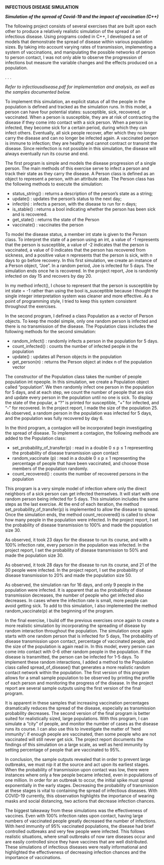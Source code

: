 **INFECTIOUS DISEASE SIMULATION**

***Simulation of the spread of Covid-19 and the impact of vaccination (C++)***

The following project consists of several exercises that are built upon each other to
produce a relatively realistic simulation of the spread of an infectious disease. Using programs
coded in C++, I developed a set of models that demonstrate the spread of disease within various
population sizes. By taking into account varying rates of transmission, implementing a system of
vaccinations, and manipulating the possible networks of person to person contact, I was not only
able to observe the progression of infections but measure the variable changes and the effects
produced on a population.

.
. 
.

*Refer to infectiousdisease.pdf for implementation and analysis, as well as the samples documented below.*

To implement this simulation, an explicit status of all the people in the population is
defined and tracked as the simulation runs. In this model, a person can have four potential states:
susceptible, sick, recovered, or vaccinated. When a person is susceptible, they are at risk of
contracting the disease if they come into contact with a sick person. When a person is infected,
they become sick for a certain period, during which they can infect others. Eventually, all sick
people recover, after which they no longer carry the disease and can no longer be infected again.
A vaccinated person is immune to infection; they are healthy and cannot contract or transmit the
disease. Since reinfection is not possible in this simulation, the disease will always eventually
run its course and end.

The first program is simple and models the disease progression of a single person. The
main methods of this exercise serve to infect a person and track their state as they carry the
disease. A Person class is defined as an object to represent a person, with an attribute state. The
Person class has the following methods to execute the simulation:
- status_string() : returns a description of the person’s state as a string;
- update() : updates the person’s status to the next day;
- infect(n) : infects a person, with the disease to run for n days;
- is_stable() : returns a bool indicating whether the person has been sick and is recovered.
- get_state() : returns the state of the Person
- vaccinate() : vaccinates the person

To model the disease status, a member int state is given to the Person class. To interpret the state
of a person using an int, a value of -1 represents that the person is susceptible, a value of -2
indicates that the person is vaccinated, a value of 0 indicates that the person has recovered from
sickness, and a positive value n represents that the person is sick, with n days to go before
recovery. In this first simulation, we create an instance of a Person object, “Joe”. In a random
period, Joe is infected for 5 days. The simulation ends once he is recovered. In the project report, 
Joe is randomly infected on day 15 and recovers by day 20.

In my method infect(), I chose to represent that the person is susceptible by int state = -1
rather than using the bool is_susceptible because I thought the single integer interpretation
system was cleaner and more effective. As a point of programming style, I tried to keep this
system consistent throughout the exercises.

In the second program, I defined a class Population as a vector of Person objects. To
keep the model simple, only one random person is infected and there is no transmission of the
disease. The Population class includes the following methods for the second simulation:
- random_infect() : randomly infects a person in the population for 5 days.
- count_infected() : counts the number of infected people in the population
- update() : updates all Person objects in the population
- get_person(n) : returns the Person object at index n of the population vector

The constructor of the Population class takes the number of people population int npeople. In
this simulation, we create a Population object called “population”. We then randomly infect one
person in the population for 5 days, and at each step, we count the number of people that are sick
and update every person in the population until no one is sick. To display the state of the popular,
a “?” is printed for susceptible, “+” for infected, and “-” for recovered. In the project report, 
I made the size of the population 25. As observed, a random person in the population was
infected for 5 days, and the population was fully recovered by day 6.

In the third program, a contagion will be incorporated begin investigating the spread of
disease. To implement a contagion, the following methods are added to the Population class:
- set_probability_of_transfer(p) : read in a double 0 ≤ p ≤ 1 representing the probability of
disease transmission upon contact
- random_vaccinate (p) : read in a double 0 ≤ p ≤ 1 representing the percentage of people
that have been vaccinated, and choose those members of the population randomly.
- count_recovered() : counts the number of recovered persons in the population

This program is a very simple model of infection where only the direct neighbors of a sick
person can get infected themselves. It will start with one random person being infected for 5
days. This simulation includes the same steps as the last exercise. At the end of each iteration,
the method set_probability_of_transfer(p) is implemented to allow the disease to spread. Once
the simulation ends, the method count_recovered() is called to show how many people in the
population were infected. In the project report, I set the probability of disease
transmission to 100% and made the population size 30.

As observed, it took 23 days for the disease to run its course, and with a 100% infection
rate, every person in the population was infected. In the project report, I set the
probability of disease transmission to 50% and made the population size 30.

As observed, it took 28 days for the disease to run its course, and 21 of the 30 people
were infected. In the project report, I set the probability of disease transmission to
20% and made the population size 50.

As observed, the simulation ran for 16 days, and only 9 people in the population were
infected. It is apparent that as the probability of disease transmission decreases, the number of
people who get infected also decreases. In cases where the infection rate is small, more people
can avoid getting sick. To add to this simulation, I also implemented the method
random_vaccinate(p) at the beginning of the program.

In the final exercise, I build off the previous exercises once again to create a more
realistic simulation by incorporating the spreading of disease by random interaction throughout
the population. The simulation once again starts with one random person that is infected for 5
days, The probability of disease transmission upon contact, percentage of vaccinated people, and
the size of the population is again read in. In this model, every person can come into contact with
0-6 other random people in the population. If the disease is transmitted, the person can be
infected for 1-5 days. To implement these random interactions, I added a method to the
Population class called spread_of_disease() that generates a more realistic random contact
network within the population. The first version of this program allows for a small sample
population to be observed by printing the profile of each person and monitoring the progress of
the disease. In the project report are several sample outputs using the first version of the final program.

It is apparent in these samples that increasing vaccination percentages dramatically
reduces the spread of the disease, especially as transmission probability decreases. The second
version of the final program is better suited for realistically sized, large populations. With this
program, I can simulate a “city” of people, and monitor the number of cases as the disease runs
its course. I can also use this to investigate the matter of ‘herd immunity’: if enough people are
vaccinated, then some people who are not vaccinated will still never get sick. The project report documents 
the findings of this simulation on a large scale, as well as herd
immunity by setting percentage of people that are vaccinated to 95%.

In conclusion, the sample outputs revealed that in order to prevent large outbreaks, we
must nip it at the source and act upon its earliest stages. When the probability of transmission
upon contact was low, there were instances where only a few people became infected, even in
populations of one million. In order for an outbreak to occur, the initial spike must spread
exponentially in the early stages. Decreasing the probability of transmission at these stages is
vital to containing the spread of infectious diseases. With COVID-19 currently, this observation
highlights the importance of wearing masks and social distancing, two actions that decrease
infection chances.

The biggest takeaway from these simulations was the effectiveness of vaccines. Even
with 100% infection rates upon contact, having large numbers of vaccinated people greatly
decreased the number of infections. With herd immunity of 95% vaccinated populations, the
disease had brief controlled outbreaks and very few people were infected. This follows realistic
situations, where small outbreaks of now rare diseases occur and are easily controlled since they
have vaccines that are well distributed. These simulations of infectious diseases were really
informational and highlighted the effectiveness of decreasing infection chances and the
importance of vaccinations.
